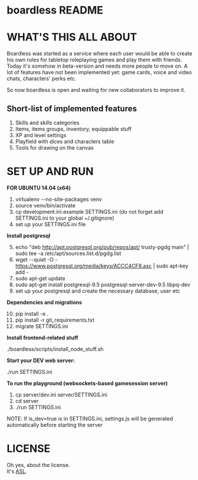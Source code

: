 boardless README  
==================  

# WHAT'S THIS ALL ABOUT

Boardless was started as a service where each user would be able to create his own rules for tabletop roleplaying games and play them with friends. Today it's somehow in beta-version and needs more people to move on. A lot of features have not been implemented yet: game cards, voice and video chats, characters' perks etc.  

So now boardless is open and waiting for new collaborators to improve it.  

## Short-list of implemented features

1. Skills and skills categories
2. Items, items groups, inventory, equippable stuff
3. XP and level settings
4. Playfield with dices and characters table
5. Tools for drawing on the canvas

# SET UP AND RUN

**FOR UBUNTU 14.04 (x64)**  

1. virtualenv --no-site-packages venv  
2. source venv/bin/activate  
3. cp development.ini.example SETTINGS.ini (do not forget add SETTINGS.ini to your global ~/.gitignore)  
4. set up your SETTINGS.ini file  

**Install postgresql**

5. echo "deb http://apt.postgresql.org/pub/repos/apt/ trusty-pgdg main" | sudo tee -a /etc/apt/sources.list.d/pgdg.list  
6. wget --quiet -O - https://www.postgresql.org/media/keys/ACCC4CF8.asc | sudo apt-key add -  
7. sudo apt-get update  
8. sudo apt-get install postgresql-9.5 postgresql-server-dev-9.5 libpq-dev  
9. set up your postgresql and create the necessary database, user etc  

**Dependencies and migrations**

10. pip install -e .  
11. pip install -r git_requirements.txt  
12. migrate SETTINGS.ini  

**Install frontend-related stuff**  

./boardless/scripts/install_node_stuff.sh  

**Start your DEV web server:**  

./run SETTINGS.ini  

**To run the playground (websockets-based gamesession server)**  

1. cp server/dev.ini server/SETTINGS.ini  
2. cd server  
3. ./run SETTINGS.ini  

NOTE: If is_dev=true is in SETTINGS.ini, settings.js will be generated automatically before starting the server

# LICENSE

Oh yes, about the license.  
It's [ASL](https://en.wikipedia.org/wiki/Apache_License).  